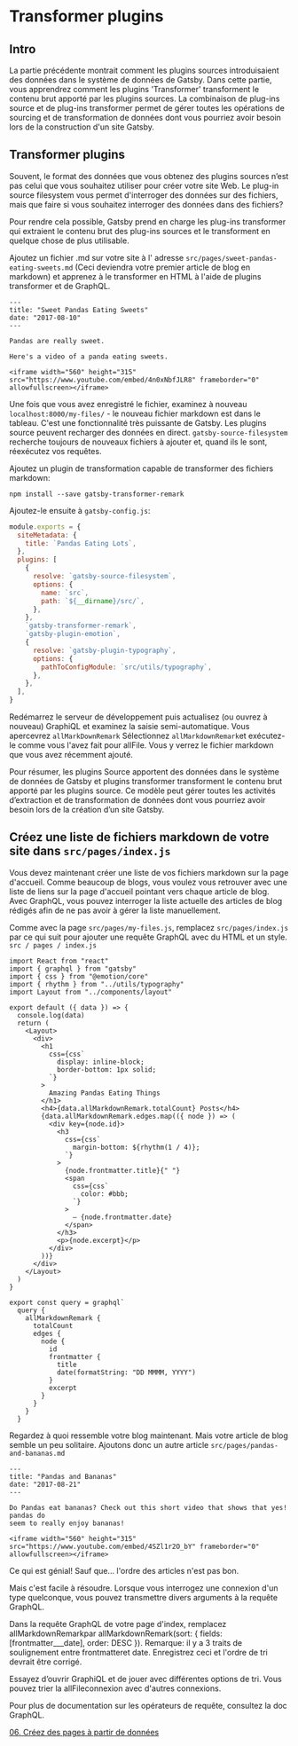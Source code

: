 # Transformer plugins
## Intro
La partie précédente montrait comment les plugins sources introduisaient des données dans le système de données de Gatsby. 
Dans cette partie, vous apprendrez comment les plugins 'Transformer' transforment le contenu brut apporté par les plugins 
sources. La combinaison de plug-ins source et de plug-ins transformer permet de gérer toutes les opérations de sourcing et
de transformation de données dont vous pourriez avoir besoin lors de la construction d'un site Gatsby.

## Transformer plugins
Souvent, le format des données que vous obtenez des plugins sources n’est pas celui que vous souhaitez utiliser pour créer votre site Web. Le plug-in source filesystem  vous permet d'interroger des données sur des fichiers, mais que faire si vous souhaitez interroger des données dans des fichiers?

Pour rendre cela possible, Gatsby prend en charge les plug-ins transformer qui extraient le contenu brut des plug-ins sources et le transforment en quelque chose de plus utilisable.

Ajoutez un fichier .md sur votre site à l' adresse `src/pages/sweet-pandas-eating-sweets.md` (Ceci deviendra votre premier article de blog en markdown) et apprenez à le transformer en HTML à l'aide de plugins transformer et de GraphQL.
```MD
---
title: "Sweet Pandas Eating Sweets"
date: "2017-08-10"
---

Pandas are really sweet.

Here's a video of a panda eating sweets.

<iframe width="560" height="315" src="https://www.youtube.com/embed/4n0xNbfJLR8" frameborder="0" allowfullscreen></iframe>
```
Une fois que vous avez enregistré le fichier, examinez à nouveau `localhost:8000/my-files/` - le nouveau fichier markdown est dans le tableau. C'est une fonctionnalité très puissante de Gatsby. Les plugins source peuvent recharger des données en direct. `gatsby-source-filesystem` recherche toujours de nouveaux fichiers à ajouter et, quand ils le sont, réexécutez vos requêtes.

Ajoutez un plugin de transformation capable de transformer des fichiers markdown:
```console
npm install --save gatsby-transformer-remark
```
Ajoutez-le ensuite à `gatsby-config.js`:
```javascript
module.exports = {
  siteMetadata: {
    title: `Pandas Eating Lots`,
  },
  plugins: [
    {
      resolve: `gatsby-source-filesystem`,
      options: {
        name: `src`,
        path: `${__dirname}/src/`,
      },
    },
    `gatsby-transformer-remark`,
    `gatsby-plugin-emotion`,
    {
      resolve: `gatsby-plugin-typography`,
      options: {
        pathToConfigModule: `src/utils/typography`,
      },
    },
  ],
}
```
Redémarrez le serveur de développement puis actualisez (ou ouvrez à nouveau) GraphiQL et examinez la saisie semi-automatique. Vous apercevrez `allMarkDownRemark`
Sélectionnez `allMarkdownRemark`et exécutez-le comme vous l'avez fait pour allFile. Vous y verrez le fichier markdown que vous avez récemment ajouté. 

Pour résumer, les plugins Source apportent des données dans le système de données de Gatsby et plugins transformer transforment le contenu brut apporté par les plugins source. Ce modèle peut gérer toutes les activités d’extraction et de transformation de données dont vous pourriez avoir besoin lors de la création d’un site Gatsby.

## Créez une liste de fichiers markdown de votre site dans `src/pages/index.js`
Vous devez maintenant créer une liste de vos fichiers markdown sur la page d'accueil. Comme beaucoup de blogs, vous voulez vous retrouver avec une liste de liens sur la page d'accueil pointant vers chaque article de blog. Avec GraphQL, vous pouvez interroger la liste actuelle des articles de blog rédigés afin de ne pas avoir à gérer la liste manuellement.

Comme avec la page `src/pages/my-files.js`, remplacez `src/pages/index.js` par ce qui suit pour ajouter une requête GraphQL avec du HTML et un style.
`src / pages / index.js`
```JSX
import React from "react"
import { graphql } from "gatsby"
import { css } from "@emotion/core"
import { rhythm } from "../utils/typography"
import Layout from "../components/layout"

export default ({ data }) => {
  console.log(data)
  return (
    <Layout>
      <div>
        <h1
          css={css`
            display: inline-block;
            border-bottom: 1px solid;
          `}
        >
          Amazing Pandas Eating Things
        </h1>
        <h4>{data.allMarkdownRemark.totalCount} Posts</h4>
        {data.allMarkdownRemark.edges.map(({ node }) => (
          <div key={node.id}>
            <h3
              css={css`
                margin-bottom: ${rhythm(1 / 4)};
              `}
            >
              {node.frontmatter.title}{" "}
              <span
                css={css`
                  color: #bbb;
                `}
              >
                — {node.frontmatter.date}
              </span>
            </h3>
            <p>{node.excerpt}</p>
          </div>
        ))}
      </div>
    </Layout>
  )
}

export const query = graphql`
  query {
    allMarkdownRemark {
      totalCount
      edges {
        node {
          id
          frontmatter {
            title
            date(formatString: "DD MMMM, YYYY")
          }
          excerpt
        }
      }
    }
  }
```
Regardez à quoi ressemble votre blog maintenant.
Mais votre article de blog semble un peu solitaire. Ajoutons donc un autre article `src/pages/pandas-and-bananas.md`
```MD
---
title: "Pandas and Bananas"
date: "2017-08-21"
---

Do Pandas eat bananas? Check out this short video that shows that yes! pandas do
seem to really enjoy bananas!

<iframe width="560" height="315" src="https://www.youtube.com/embed/4SZl1r2O_bY" frameborder="0" allowfullscreen></iframe>
```
Ce qui est génial! Sauf que… l'ordre des articles n'est pas bon.

Mais c'est facile à résoudre. Lorsque vous interrogez une connexion d'un type quelconque, vous pouvez transmettre divers arguments à la requête GraphQL. 

Dans la requête GraphQL de votre page d'index, remplacez allMarkdownRemarkpar allMarkdownRemark(sort: { fields: [frontmatter___date], order: DESC }). Remarque: il y a 3 traits de soulignement entre frontmatteret date. Enregistrez ceci et l'ordre de tri devrait être corrigé.

Essayez d’ouvrir GraphiQL et de jouer avec différentes options de tri. Vous pouvez trier la allFileconnexion avec d'autres connexions.

Pour plus de documentation sur les opérateurs de requête, consultez la doc GraphQL.

[06. Créez des pages à partir de données](https://github.com/PoulainNicolas/gatsby/blob/master/06.%20Cr%C3%A9er%20des%20pages%20%C3%A0%20partir%20de%20donn%C3%A9es.md)


